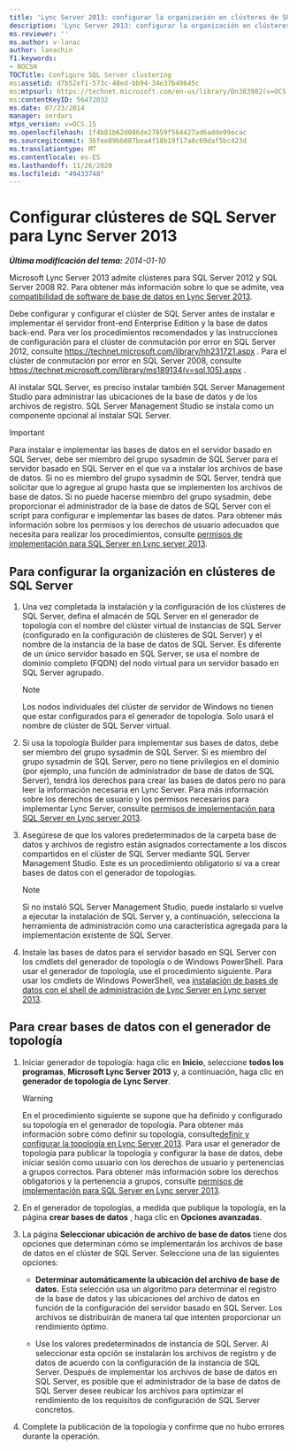 ```yaml
---
title: 'Lync Server 2013: configurar la organización en clústeres de SQL Server'
description: 'Lync Server 2013: configurar la organización en clústeres de SQL Server.'
ms.reviewer: ''
ms.author: v-lanac
author: lanachin
f1.keywords:
- NOCSH
TOCTitle: Configure SQL Server clustering
ms:assetid: d7b52ef1-573c-48ed-bb94-34e37b49645c
ms:mtpsurl: https://technet.microsoft.com/en-us/library/Dn383982(v=OCS.15)
ms:contentKeyID: 56472032
ms.date: 07/23/2014
manager: serdars
mtps_version: v=OCS.15
ms.openlocfilehash: 1f4b81b62d086de27659f564427ad6adde99ecac
ms.sourcegitcommit: 36fee89bb887bea4f18b19f17a8c69daf5bc423d
ms.translationtype: MT
ms.contentlocale: es-ES
ms.lasthandoff: 11/26/2020
ms.locfileid: "49433748"
---
```

# <a name="configure-sql-server-clustering-for-lync-server-2013"></a>Configurar clústeres de SQL Server para Lync Server 2013

<div data-xmlns="http://www.w3.org/1999/xhtml">

<div class="topic" data-xmlns="http://www.w3.org/1999/xhtml" data-msxsl="urn:schemas-microsoft-com:xslt" data-cs="https://msdn.microsoft.com/">

<div data-asp="https://msdn2.microsoft.com/asp">



</div>

<div id="mainSection">

<div id="mainBody">

<span> </span>

_**Última modificación del tema:** 2014-01-10_

Microsoft Lync Server 2013 admite clústeres para SQL Server 2012 y SQL Server 2008 R2. Para obtener más información sobre lo que se admite, vea [compatibilidad de software de base de datos en Lync Server 2013](lync-server-2013-database-software-support.md).

Debe configurar y configurar el clúster de SQL Server antes de instalar e implementar el servidor front-end Enterprise Edition y la base de datos back-end. Para ver los procedimientos recomendados y las instrucciones de configuración para el clúster de conmutación por error en SQL Server 2012, consulte <https://technet.microsoft.com/library/hh231721.aspx> . Para el clúster de conmutación por error en SQL Server 2008, consulte <https://technet.microsoft.com/library/ms189134(v=sql.105).aspx> .

Al instalar SQL Server, es preciso instalar también SQL Server Management Studio para administrar las ubicaciones de la base de datos y de los archivos de registro. SQL Server Management Studio se instala como un componente opcional al instalar SQL Server.

<div>


> [!IMPORTANT]  
> Para instalar e implementar las bases de datos en el servidor basado en SQL Server, debe ser miembro del grupo sysadmin de SQL Server para el servidor basado en SQL Server en el que va a instalar los archivos de base de datos. Si no es miembro del grupo sysadmin de SQL Server, tendrá que solicitar que lo agregue al grupo hasta que se implementen los archivos de base de datos. Si no puede hacerse miembro del grupo sysadmin, debe proporcionar el administrador de la base de datos de SQL Server con el script para configurar e implementar las bases de datos. Para obtener más información sobre los permisos y los derechos de usuario adecuados que necesita para realizar los procedimientos, consulte <A href="lync-server-2013-deployment-permissions-for-sql-server.md">permisos de implementación para SQL Server en Lync server 2013</A>.



</div>

<div>

## <a name="to-configure-sql-server-clustering"></a>Para configurar la organización en clústeres de SQL Server

1.  Una vez completada la instalación y la configuración de los clústeres de SQL Server, defina el almacén de SQL Server en el generador de topología con el nombre del clúster virtual de instancias de SQL Server (configurado en la configuración de clústeres de SQL Server) y el nombre de la instancia de la base de datos de SQL Server. Es diferente de un único servidor basado en SQL Server, se usa el nombre de dominio completo (FQDN) del nodo virtual para un servidor basado en SQL Server agrupado.
    
    <div>
    

    > [!NOTE]  
    > Los nodos individuales del clúster de servidor de Windows no tienen que estar configurados para el generador de topología. Solo usará el nombre de clúster de SQL Server virtual.

    
    </div>

2.  Si usa la topología Builder para implementar sus bases de datos, debe ser miembro del grupo sysadmin de SQL Server. Si es miembro del grupo sysadmin de SQL Server, pero no tiene privilegios en el dominio (por ejemplo, una función de administrador de base de datos de SQL Server), tendrá los derechos para crear las bases de datos pero no para leer la información necesaria en Lync Server. Para más información sobre los derechos de usuario y los permisos necesarios para implementar Lync Server, consulte [permisos de implementación para SQL Server en Lync server 2013](lync-server-2013-deployment-permissions-for-sql-server.md).

3.  Asegúrese de que los valores predeterminados de la carpeta base de datos y archivos de registro están asignados correctamente a los discos compartidos en el clúster de SQL Server mediante SQL Server Management Studio. Este es un procedimiento obligatorio si va a crear bases de datos con el generador de topologías.
    
    <div>
    

    > [!NOTE]  
    > Si no instaló SQL Server Management Studio, puede instalarlo si vuelve a ejecutar la instalación de SQL Server y, a continuación, selecciona la herramienta de administración como una característica agregada para la implementación existente de SQL Server.

    
    </div>

4.  Instale las bases de datos para el servidor basado en SQL Server con los cmdlets del generador de topología o de Windows PowerShell. Para usar el generador de topología, use el procedimiento siguiente. Para usar los cmdlets de Windows PowerShell, vea [instalación de bases de datos con el shell de administración de Lync Server en Lync server 2013](lync-server-2013-database-installation-using-lync-server-management-shell.md).

</div>

<div>

## <a name="to-create-databases-using-topology-builder"></a>Para crear bases de datos con el generador de topología

1.  Iniciar generador de topología: haga clic en **Inicio**, seleccione **todos los programas**, **Microsoft Lync Server 2013** y, a continuación, haga clic en **generador de topología de Lync Server**.
    
    <div>
    

    > [!WARNING]  
    > En el procedimiento siguiente se supone que ha definido y configurado su topología en el generador de topología. Para obtener más información sobre cómo definir su topología, consulte<A href="lync-server-2013-defining-and-configuring-the-topology.md">definir y configurar la topología en Lync Server 2013</A>. Para usar el generador de topología para publicar la topología y configurar la base de datos, debe iniciar sesión como usuario con los derechos de usuario y pertenencias a grupos correctos. Para obtener más información sobre los derechos obligatorios y la pertenencia a grupos, consulte <A href="lync-server-2013-deployment-permissions-for-sql-server.md">permisos de implementación para SQL Server en Lync server 2013</A>.

    
    </div>

2.  En el generador de topologías, a medida que publique la topología, en la página **crear bases de datos** , haga clic en **Opciones avanzadas**.

3.  La página **Seleccionar ubicación de archivo de base de datos** tiene dos opciones que determinan cómo se implementarán los archivos de base de datos en el clúster de SQL Server. Seleccione una de las siguientes opciones:
    
      - **Determinar automáticamente la ubicación del archivo de base de datos.** Esta selección usa un algoritmo para determinar el registro de la base de datos y las ubicaciones del archivo de datos en función de la configuración del servidor basado en SQL Server. Los archivos se distribuirán de manera tal que intenten proporcionar un rendimiento óptimo.
    
      - Use los valores predeterminados de instancia de SQL Server. Al seleccionar esta opción se instalarán los archivos de registro y de datos de acuerdo con la configuración de la instancia de SQL Server. Después de implementar los archivos de base de datos en SQL Server, es posible que el administrador de la base de datos de SQL Server desee reubicar los archivos para optimizar el rendimiento de los requisitos de configuración de SQL Server concretos.

4.  Complete la publicación de la topología y confirme que no hubo errores durante la operación.

</div>

</div>

<span> </span>

</div>

</div>

</div>

